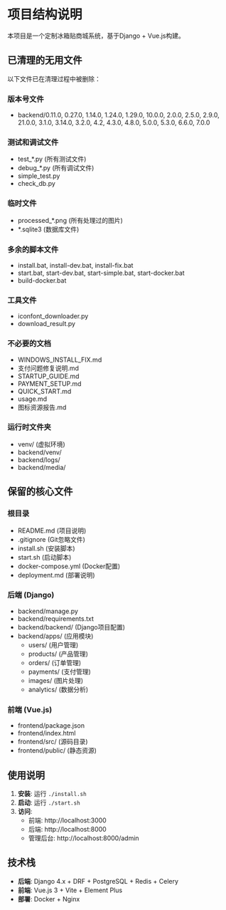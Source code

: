 # 项目结构说明

本项目是一个定制冰箱贴商城系统，基于Django + Vue.js构建。

## 已清理的无用文件

以下文件已在清理过程中被删除：

### 版本号文件
- backend/0.11.0, 0.27.0, 1.14.0, 1.24.0, 1.29.0, 10.0.0, 2.0.0, 2.5.0, 2.9.0, 21.0.0, 3.1.0, 3.14.0, 3.2.0, 4.2, 4.3.0, 4.8.0, 5.0.0, 5.3.0, 6.6.0, 7.0.0

### 测试和调试文件
- test_*.py (所有测试文件)
- debug_*.py (所有调试文件)
- simple_test.py
- check_db.py

### 临时文件
- processed_*.png (所有处理过的图片)
- *.sqlite3 (数据库文件)

### 多余的脚本文件
- install.bat, install-dev.bat, install-fix.bat
- start.bat, start-dev.bat, start-simple.bat, start-docker.bat
- build-docker.bat

### 工具文件
- iconfont_downloader.py
- download_result.py

### 不必要的文档
- WINDOWS_INSTALL_FIX.md
- 支付问题修复说明.md
- STARTUP_GUIDE.md
- PAYMENT_SETUP.md
- QUICK_START.md
- usage.md
- 图标资源报告.md

### 运行时文件夹
- venv/ (虚拟环境)
- backend/venv/
- backend/logs/
- backend/media/

## 保留的核心文件

### 根目录
- README.md (项目说明)
- .gitignore (Git忽略文件)
- install.sh (安装脚本)
- start.sh (启动脚本)
- docker-compose.yml (Docker配置)
- deployment.md (部署说明)

### 后端 (Django)
- backend/manage.py
- backend/requirements.txt
- backend/backend/ (Django项目配置)
- backend/apps/ (应用模块)
  - users/ (用户管理)
  - products/ (产品管理)
  - orders/ (订单管理)
  - payments/ (支付管理)
  - images/ (图片处理)
  - analytics/ (数据分析)

### 前端 (Vue.js)
- frontend/package.json
- frontend/index.html
- frontend/src/ (源码目录)
- frontend/public/ (静态资源)

## 使用说明

1. **安装**: 运行 `./install.sh`
2. **启动**: 运行 `./start.sh`
3. **访问**: 
   - 前端: http://localhost:3000
   - 后端: http://localhost:8000
   - 管理后台: http://localhost:8000/admin

## 技术栈

- **后端**: Django 4.x + DRF + PostgreSQL + Redis + Celery
- **前端**: Vue.js 3 + Vite + Element Plus
- **部署**: Docker + Nginx